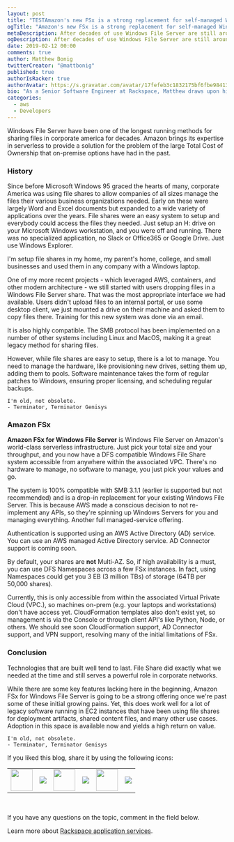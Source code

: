 ```yaml
---
layout: post
title: "TESTAmazon's new FSx is a strong replacement for self-managed Windows File Server"
ogTitle: "Amazon's new FSx is a strong replacement for self-managed Windows File Server"
metaDescription: After decades of use Windows File Server are still around and being leveraged daily by corporate networks for sharing files. Now Amazon offers a managed serverless solution to reduce TCO for customers.
ogDescription: After decades of use Windows File Server are still around and being leveraged daily by corporate networks for sharing files. Now Amazon offers a managed serverless solution to reduce TCO for customers.
date: 2019-02-12 00:00
comments: true
author: Matthew Bonig
twitterCreator: "@mattbonig"
published: true
authorIsRacker: true
authorAvatar: https://s.gravatar.com/avatar/17fefeb3c1832175bf6fbe9841368292?s=128
bio: "As a Senior Software Engineer at Rackspace, Matthew draws upon his 15 years of web application development experience to help architect highly-available, fault-tolerant, scalable, and secure AWS environments composed of a wide range of services in the AWS portfolio, including Compute, Storage, Database, Networking, Developer Tools, and more. He is an AWS certified Solutions Architect. His hobbies include hiking the foothills of Colorado and walks with his wife and dogs."
categories:
  - aws
  - Developers
---
```


Windows File Server have been one of the longest running methods for sharing files in corporate america for decades. Amazon brings its expertise in serverless to provide a solution for the problem of the large Total Cost of Ownership that on-premise options have had in the past.

### History

Since before Microsoft Windows 95 graced the hearts of many, corporate America was using file shares to allow companies of all sizes manage the files their various business organizations needed. Early on these were largely Word and Excel documents but expanded to a wide variety of applications over the years. File shares were an easy system to setup and everybody could access the files they needed. Just setup an H: drive on your Microsoft Windows workstation, and you were off and running. There was no specialized application, no Slack or Office365 or Google Drive. Just use Windows Explorer.

I'm setup file shares in my home, my parent's home, college, and small businesses and used them in any company with a Windows laptop.

One of my more recent projects - which leveraged AWS, containers, and other modern architecture - we still started with users dropping files in a Windows File Server share. That was the most appropriate interface we had available. Users didn't upload files to an internal portal, or use some desktop client, we just mounted a drive on their machine and asked them to copy files there. Training for this new system was done via an email. 

It is also highly compatible. The SMB protocol has been implemented on a number of other systems including Linux and MacOS, making it a great legacy method for sharing files.

However, while file shares are easy to setup, there is a lot to manage. You need to manage the hardware, like provisioning new drives, setting them up, adding them to pools. Software maintenance takes the form of regular patches to Windows, ensuring proper licensing, and scheduling regular backups.

```arnold
I'm old, not obsolete.
- Terminator, Terminator Genisys
```

### Amazon FSx

**Amazon FSx for Windows File Server** is Windows File Server on Amazon's world-class serverless infrastructure. Just pick your total size and your throughput, and you now have a DFS compatible Windows File Share system accessible from anywhere within the associated VPC.  There's no hardware to manage, no software to manage, you just pick your values and go.

The system is 100% compatible with SMB 3.1.1 (earlier is supported but not recommended) and is a drop-in replacement for your existing Windows File Server. This is because AWS made a conscious decision to not re-implement any APIs, so they're spinning up Windows Servers for you and managing everything. Another full managed-service offering.

Authentication is supported using an AWS Active Directory (AD) service. You can use an AWS managed Active Directory service. AD Connector support is coming soon.

By default, your shares are **not** Multi-AZ. So, if high availability is a must, you can use DFS Namespaces across a few FSx instances. In fact, using Namespaces could get you 3 EB (3 million TBs) of storage (64TB per 50,000 shares).

Currently, this is only accessible from within the associated Virtual Private Cloud (VPC.), so machines on-prem (e.g. your laptops and workstations) don't have access yet. CloudFormation templates also don't exist yet, so management is via the Console or through client API's like Python, Node, or others.  We should see soon CloudFormation support, AD Connector support, and VPN support, resolving many of the initial limitations of FSx. 

### Conclusion

Technologies that are built well tend to last. File Share did exactly what we needed at the time and still serves a powerful role in corporate networks.

While there are some key features lacking here in the beginning, Amazon FSx for Windows File Server is going to be a strong offering once we're past some of these initial growing pains. Yet, this does work well for a lot of legacy software running in EC2 instances that have been using file shares for deployment artifacts, shared content files, and many other use cases. Adoption in this space is available now and yields a high return on value. 

```arnold
I'm old, not obsolete.
- Terminator, Terminator Genisys
```
<table>
  <tr>If you liked this blog, share it by using the following icons:</tr>
  <tr>
   <td>
       <img src="{% asset_path line-tile.png %}" width=50>
    </td>
    <td>
      <a href="https://twitter.com/home?status=https%3A//developer.rackspace.com/blog/amazon-fsx-replaces-file-shares/">
        <img src="{% asset_path shareT.png %}">
      </a>
    </td>
    <td>
       <img src="{% asset_path line-tile.png %}" width=50>
    </td>
    <td>
      <a href="https://www.facebook.com/sharer/sharer.php?u=https%3A//developer.rackspace.com/blog/amazon-fsx-replaces-file-shares/">
        <img src="{% asset_path shareFB.png %}">
      </a>
    </td>
    <td>
       <img src="{% asset_path line-tile.png %}" width=50>
    </td>
    <td>
      <a href="https://www.linkedin.com/shareArticle?mini=true&url=https%3A//developer.rackspace.com/blog/amazon-fsx-replaces-file-shares&summary=&source=">
        <img src="{% asset_path shareL.png %}">
      </a>
    </td>
  </tr>
</table>

</br>

If you have any questions on the topic, comment in the field below.

Learn more about [Rackspace application services](https://www.rackspace.com/application-management).

